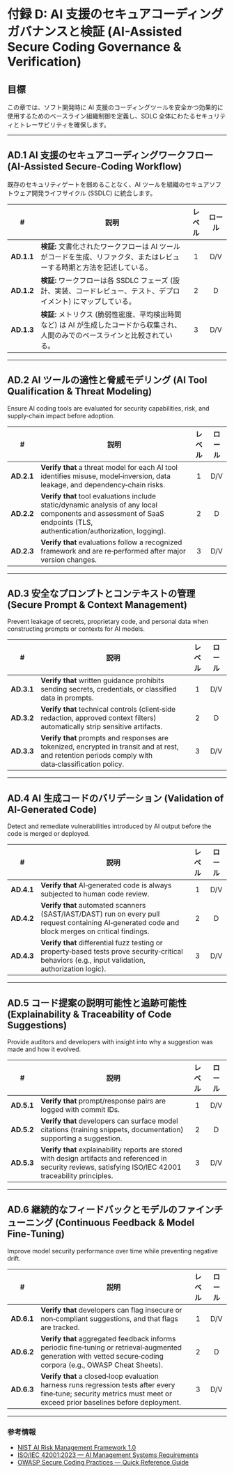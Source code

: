 # 付録 D: AI 支援のセキュアコーディングガバナンスと検証 (AI-Assisted Secure Coding Governance & Verification)

## 目標

この章では、ソフト開発時に AI 支援のコーディングツールを安全かつ効果的に使用するためのベースライン組織制御を定義し、SDLC 全体にわたるセキュリティとトレーサビリティを確保します。

---

## AD.1 AI 支援のセキュアコーディングワークフロー (AI-Assisted Secure‑Coding Workflow)

既存のセキュリティゲートを弱めることなく、AI ツールを組織のセキュアソフトウェア開発ライフサイクル (SSDLC) に統合します。

| # | 説明 | レベル | ロール |
|:--------:|---------------------------------------------------------------------------------------------------------------------|:---:|:---:|
| **AD.1.1** | **検証:** 文書化されたワークフローは AI ツールがコードを生成、リファクタ、またはレビューする時期と方法を記述している。 | 1 | D/V |
| **AD.1.2** | **検証:** ワークフローは各 SSDLC フェーズ (設計、実装、コードレビュー、テスト、デプロイメント) にマップしている。 | 2 | D |
| **AD.1.3** | **検証:** メトリクス (脆弱性密度、平均検出時間など) は AI が生成したコードから収集され、人間のみでのベースラインと比較されている。 | 3 | D/V |

---

## AD.2 AI ツールの適性と脅威モデリング (AI Tool Qualification & Threat Modeling)

Ensure AI coding tools are evaluated for security capabilities, risk, and supply‑chain impact before adoption.

| # | 説明 | レベル | ロール |
|:--------:|---------------------------------------------------------------------------------------------------------------------|:---:|:---:|
| **AD.2.1** | **Verify that** a threat model for each AI tool identifies misuse, model‑inversion, data leakage, and dependency‑chain risks. | 1 | D/V |
| **AD.2.2** | **Verify that** tool evaluations include static/dynamic analysis of any local components and assessment of SaaS endpoints (TLS, authentication/authorization, logging). | 2 | D |
| **AD.2.3** | **Verify that** evaluations follow a recognized framework and are re‑performed after major version changes. | 3 | D/V |

---

## AD.3 安全なプロンプトとコンテキストの管理 (Secure Prompt & Context Management)

Prevent leakage of secrets, proprietary code, and personal data when constructing prompts or contexts for AI models.

| # | 説明 | レベル | ロール |
|:--------:|---------------------------------------------------------------------------------------------------------------------|:---:|:---:|
| **AD.3.1** | **Verify that** written guidance prohibits sending secrets, credentials, or classified data in prompts. | 1 | D/V |
| **AD.3.2** | **Verify that** technical controls (client‑side redaction, approved context filters) automatically strip sensitive artifacts. | 2 | D |
| **AD.3.3** | **Verify that** prompts and responses are tokenized, encrypted in transit and at rest, and retention periods comply with data‑classification policy. | 3 | D/V |

---

## AD.4 AI 生成コードのバリデーション (Validation of AI‑Generated Code)

Detect and remediate vulnerabilities introduced by AI output before the code is merged or deployed.

| # | 説明 | レベル | ロール |
|:--------:|---------------------------------------------------------------------------------------------------------------------|:---:|:---:|
| **AD.4.1** | **Verify that** AI‑generated code is always subjected to human code review. | 1 | D/V |
| **AD.4.2** | **Verify that** automated scanners (SAST/IAST/DAST) run on every pull request containing AI‑generated code and block merges on critical findings. | 2 | D |
| **AD.4.3** | **Verify that** differential fuzz testing or property‑based tests prove security‑critical behaviors (e.g., input validation, authorization logic). | 3 | D/V |

---

## AD.5 コード提案の説明可能性と追跡可能性 (Explainability & Traceability of Code Suggestions)

Provide auditors and developers with insight into why a suggestion was made and how it evolved.

| # | 説明 | レベル | ロール |
|:--------:|---------------------------------------------------------------------------------------------------------------------|:---:|:---:|
| **AD.5.1** | **Verify that** prompt/response pairs are logged with commit IDs. | 1 | D/V |
| **AD.5.2** | **Verify that** developers can surface model citations (training snippets, documentation) supporting a suggestion. | 2 | D |
| **AD.5.3** | **Verify that** explainability reports are stored with design artifacts and referenced in security reviews, satisfying ISO/IEC 42001 traceability principles. | 3 | D/V |

---

## AD.6 継続的なフィードバックとモデルのファインチューニング (Continuous Feedback & Model Fine‑Tuning)

Improve model security performance over time while preventing negative drift.

| # | 説明 | レベル | ロール |
|:--------:|---------------------------------------------------------------------------------------------------------------------|:---:|:---:|
| **AD.6.1** | **Verify that** developers can flag insecure or non‑compliant suggestions, and that flags are tracked. | 1 | D/V |
| **AD.6.2** | **Verify that** aggregated feedback informs periodic fine‑tuning or retrieval‑augmented generation with vetted secure‑coding corpora (e.g., OWASP Cheat Sheets). | 2 | D |
| **AD.6.3** | **Verify that** a closed‑loop evaluation harness runs regression tests after every fine‑tune; security metrics must meet or exceed prior baselines before deployment. | 3 | D/V |

---

### 参考情報

* [NIST AI Risk Management Framework 1.0](https://nvlpubs.nist.gov/nistpubs/ai/nist.ai.100-1.pdf)
* [ISO/IEC 42001:2023 — AI Management Systems Requirements](https://www.iso.org/standard/81230.html)
* [OWASP Secure Coding Practices — Quick Reference Guide](https://owasp.org/www-project-secure-coding-practices-quick-reference-guide/)
